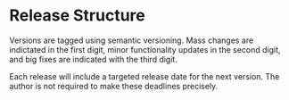 # Release Structure
Versions are tagged using semantic versioning. Mass changes are indictated in the first digit, minor functionality updates in the second digit, and big fixes are indicated with the third digit. 

Each release will include a targeted release date for the next version. The author is not required to make these deadlines precisely. 
